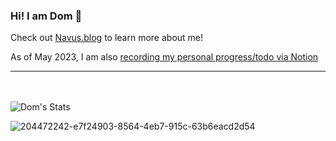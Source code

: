 ### Hi! I am Dom 👋

Check out [Navus.blog](https://Navus.blog) to learn more about me! 

As of May 2023, I am also [recording my personal progress/todo via Notion](https://grateful-secure-2d0.notion.site/6b8cabd87b124de3b031259aa861f79e?v=03ee62d0e832495997c6a4484810a3e8)

-----
<br/><br/>
![Dom's Stats](https://github-readme-stats-nine-henna-69.vercel.app/api?username=Navusas&bg_color=30,e96443,904e95&title_color=fff&text_color=fff&show_icons=true&count_private=true)

![204472242-e7f24903-8564-4eb7-915c-63b6eacd2d54](https://user-images.githubusercontent.com/32360417/204472436-c1e56fd7-db48-4e62-957d-ad7694125f48.png)
